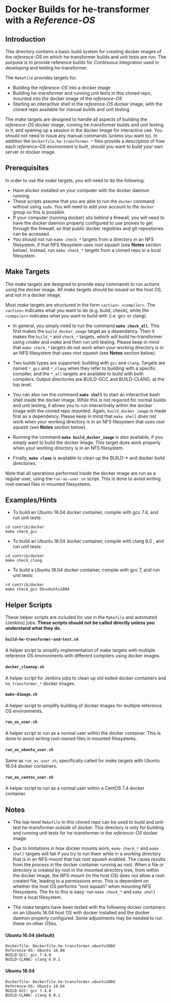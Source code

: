 # Docker Builds for he-transformer with a _Reference-OS_

## Introduction

This directory contains a basic build system for creating docker images of the _reference-OS_ on which he-transformer builds and unit tests are run.  The purpose is to provide reference builds for _Continuous Integration_ used in developing and testing he-transformer.

The `Makefile` provides targets for:

* Building the _reference-OS_ into a docker image
* Building he-transformer and running unit tests in this cloned repo, mounted into the docker image of the _reference-OS_
* Starting an interactive shell in the _reference-OS_ docker image, with the cloned repo available for manual builds and unit testing

The _make_ targets are designed to handle all aspects of building the _reference-OS_ docker image, running he-transformer builds and unit testing in it, and opening up a session in the docker image for interactive use.  You should not need to issue any manual commands (unless you want to).  In addition the `Dockerfile.he-transformer.*` files provide a description of how each _reference-OS_ environment is built, should you want to build your own server or docker image.

## Prerequisites

In order to use the _make_ targets, you will need to do the following:

* Have *docker* installed on your computer with the docker daemon running.
* These scripts assume that you are able to run the `docker` command without using `sudo`.  You will need to add your account to the `docker` group so this is possible.
* If your computer (running docker) sits behind a firewall, you will need to have the docker daemon properly configured to use proxies to get through the firewall, so that public docker registries and git repositories can be accessed.
* You should _not_ run `make check_*` targets from a directory in an NFS filesystem, if that NFS filesystem uses _root squash_ (see **Notes** section below).  Instead, run `make check_*` targets from a cloned repo in a local filesystem.

## Make Targets

The _make_ targets are designed to provide easy commands to run actions using the docker image.  All _make_ targets should be issued on the host OS, and _not_ in a docker image.

Most _make_ targets are structured in the form `<action>_<compiler>`.  The `<action>` indicates what you want to do (e.g. build, check), while the `<compiler>` indicates what you want to build with (i.e. gcc or clang).

* In general, you simply need to run the command **`make check_all`**.  This first makes the `build_docker_image` target as a dependency.  Then it makes the `build_*` and `check_*` targets, which will build he-transformer using _cmake_ and _make_ and then run unit testing.  Please keep in mind that `make check_*` targets do not work when your working directory is in an NFS filesystem that uses _root squash_ (see **Notes** section below).

* Two builds types are supported: building with `gcc` and `clang`.  Targets are named `*_gcc` and `*_clang` when they refer to building with a specific compiler, and the `*_all` targets are available to build with both compilers.  Output directories are BUILD-GCC and BUILD-CLANG, at the top level.

* You can also run the command **`make shell`** to start an interactive bash shell inside the docker image.  While this is not required for normal builds and unit testing, it allows you to run interactively within the docker image with the cloned repo mounted.  Again, `build_docker_image` is made first as a dependency.  Please keep in mind that `make shell` does not work when your working directory is in an NFS filesystem that uses _root squash_ (see **Notes** section below).

* Running the command **`make build_docker_image`** is also available, if you simply want to build the docker image.  This target does work properly when your working directory is in an NFS filesystem.

* Finally, **`make clean`** is available to clean up the BUILD-* and docker build directories.

Note that all operations performed inside the docker image are run as a regular user, using the `run-as-user.sh` script.  This is done to avoid writing root-owned files in mounted filesystems.

## Examples/Hints

* To build an Ubuntu 16.04 docker container, compile with gcc 7.4, and run unit tests:

```
cd contrib/docker
make check_gcc
```

* To build an Ubuntu 16.04 docker container, compile with clang 6.0 , and run unit tests:

```
cd contrib/docker
make check_clang
```

* To build a Ubuntu 18.04 docker container, compile with gcc 7, and run unit tests:

```
cd contrib/docker
make check_gcc OS=ubuntu1804
```

## Helper Scripts

These helper scripts are included for use in the `Makefile` and automated (Jenkins) jobs.  **These scripts should _not_ be called directly unless you understand what they do.**


#### `build-he-transformer-and-test.sh`

A helper script to simplify implementation of make targets with multiple reference OS environments with different compilers using docker images.

#### `docker_cleanup.sh`

A helper script for Jenkins jobs to clean up old exited docker containers and `he_transformer_*` docker images.

#### `make-dimage.sh`

A helper script to simplify building of docker images for multiple reference OS environments.

#### `run_as_user.sh`

A helper script to run as a normal user within the docker container.  This is done to avoid writing root-owned files in mounted filesystems.

#### `run_as_ubuntu_user.sh`

Same as `run_as_user.sh`, specifically called for _make_ targets with Ubuntu 16.04 docker containers.

#### `run_as_centos_user.sh`

A helper script to run as a normal user within a CentOS 7.4 docker container.

## Notes

* The top-level `Makefile` in this cloned repo can be used to build and unit-test he-transformer _outside_ of docker.  This directory is only for building and running unit tests for he-transformer in the _reference-OS_ docker image.

* Due to limitations in how docker mounts work, `make check_*` and `make shell` targets will fail if you try to run them while in a working directory that is in an NFS-mount that has _root squash_ enabled.  The cause results from the process in the docker container running as root.  When a file or directory is created by root in the mounted directory tree, from within the docker image, the NFS-mount (in the host OS) does not allow a root-created file, leading to a permissions error.  This is dependent on whether the host OS performs "root squash" when mounting NFS filesystems.  The fix to this is easy: run `make check_*` and `make shell` from a local filesystem.

* The _make_ targets have been tested with the following docker containers on an Ubuntu 16.04 host OS with docker installed and the docker daemon properly configured.  Some adjustments may be needed to run these on other OSes.

#### Ubuntu 16.04 (default)

```
Dockerfile: Dockerfile.he-transformer.ubuntu1604
Reference-OS: Ubuntu 16.04
BUILD-GCC: gcc 7.4.0
BUILD-CLANG: clang 6.0.1
```

#### Ubuntu 18.04

```
Dockerfile: Dockerfile.he-transformer.ubuntu1804
Reference-OS: Ubuntu 18.04
BUILD-GCC: gcc 7.4.0
BUILD-CLANG: clang 6.0.1
```
